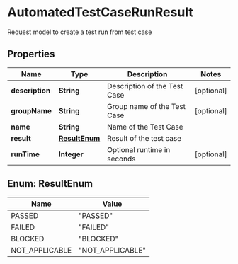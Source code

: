 

# AutomatedTestCaseRunResult

Request model to create a test run from test case

## Properties

| Name | Type | Description | Notes |
|------------ | ------------- | ------------- | -------------|
|**description** | **String** | Description of the Test Case |  [optional] |
|**groupName** | **String** | Group name of the Test Case |  [optional] |
|**name** | **String** | Name of the Test Case |  |
|**result** | [**ResultEnum**](#ResultEnum) | Result of the test case |  |
|**runTime** | **Integer** | Optional runtime in seconds |  [optional] |



## Enum: ResultEnum

| Name | Value |
|---- | -----|
| PASSED | &quot;PASSED&quot; |
| FAILED | &quot;FAILED&quot; |
| BLOCKED | &quot;BLOCKED&quot; |
| NOT_APPLICABLE | &quot;NOT_APPLICABLE&quot; |



